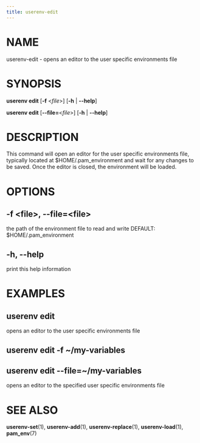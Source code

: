 ```yaml
---
title: userenv-edit
---
```


# NAME

userenv-edit - opens an editor to the user specific environments file

# SYNOPSIS

**userenv edit** [**-f** <*file*>] [**-h** | **--help**]

**userenv edit** [**--file=**<*file*>] [**-h** | **--help**]

# DESCRIPTION

This command will open an editor for the user specific environments file, typically located at $HOME/.pam_environment
and wait for any changes to be saved. Once the editor is closed, the environment will be loaded.

# OPTIONS

## -f \<file\>, --file=\<file\>

the path of the environment file to read and write
DEFAULT: $HOME/.pam_environment

## -h, --help

print this help information

# EXAMPLES

## userenv edit

opens an editor to the user specific environments file

## userenv edit -f ~/my-variables

## userenv edit --file=~/my-variables

opens an editor to the specified user specific environments file

# SEE ALSO

**userenv-set**(1), **userenv-add**(1), **userenv-replace**(1), **userenv-load**(1), **pam_env**(7)
